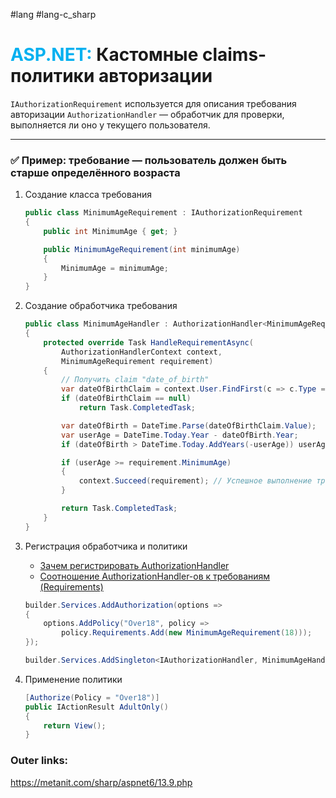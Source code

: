 #lang #lang-c_sharp 
# <font color="#00b0f0">ASP.NET:</font> Кастомные claims-политики авторизации

`IAuthorizationRequirement` используется для описания требования авторизации
`AuthorizationHandler` — обработчик для проверки, выполняется ли оно у текущего пользователя.

---
### ✅ Пример: требование — пользователь должен быть старше определённого возраста

1. Создание класса требования
	```csharp
	public class MinimumAgeRequirement : IAuthorizationRequirement
	{
	    public int MinimumAge { get; }
	
	    public MinimumAgeRequirement(int minimumAge)
	    {
	        MinimumAge = minimumAge;
	    }
	}
	```
2. Создание обработчика требования
	```csharp
	public class MinimumAgeHandler : AuthorizationHandler<MinimumAgeRequirement>
	{
	    protected override Task HandleRequirementAsync(
	        AuthorizationHandlerContext context,
	        MinimumAgeRequirement requirement)
	    {
	        // Получить claim "date_of_birth"
	        var dateOfBirthClaim = context.User.FindFirst(c => c.Type == ClaimTypes.DateOfBirth);
	        if (dateOfBirthClaim == null)
	            return Task.CompletedTask;
	
	        var dateOfBirth = DateTime.Parse(dateOfBirthClaim.Value);
	        var userAge = DateTime.Today.Year - dateOfBirth.Year;
	        if (dateOfBirth > DateTime.Today.AddYears(-userAge)) userAge--;
	
	        if (userAge >= requirement.MinimumAge)
	        {
	            context.Succeed(requirement); // Успешное выполнение требования
	        }
	
	        return Task.CompletedTask;
	    }
	}
	```
3. Регистрация обработчика и политики
	- [Зачем регистрировать AuthorizationHandler](heap/_/ASP/Зачем%20регистрировать%20AuthorizationHandler.md)
	- [Соотношение AuthorizationHandler-ов к требованиям (Requirements)](heap/_/ASP/Соотношение%20AuthorizationHandler-ов%20к%20требованиям%20(Requirements).md)
	```csharp
	builder.Services.AddAuthorization(options =>
	{
	    options.AddPolicy("Over18", policy =>
	        policy.Requirements.Add(new MinimumAgeRequirement(18)));
	});
	
	builder.Services.AddSingleton<IAuthorizationHandler, MinimumAgeHandler>();
	```

4. Применение политики
	```csharp
	[Authorize(Policy = "Over18")]
	public IActionResult AdultOnly()
	{
	    return View();
	}
	```

### Outer links:
https://metanit.com/sharp/aspnet6/13.9.php